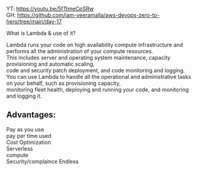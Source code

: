 YT: https://youtu.be/5fTtmeCpSRw  
GH: https://github.com/iam-veeramalla/aws-devops-zero-to-hero/tree/main/day-17  

What is Lambda & use of it?  

Lambda runs your code on high availability compute infrastructure and performs all the administration of your compute resources.   
This includes server and operating system maintenance, capacity provisioning and automatic scaling,   
code and security patch deployment, and code monitoring and logging.  
You can use Lambda to handle all the operational and administrative tasks on your behalf, such as provisioning capacity,   
monitoring fleet health, deploying and running your code, and monitoring and logging it.  
 
Advantages:  
------  
Pay as you use  
pay per time used  
Cost Optimization  
Serverless   
compute  
Security/complaince
Endless

